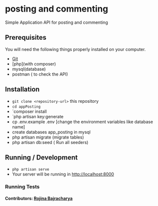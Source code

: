 #  posting and commenting 
Simple Application API for posting and commenting

## Prerequisites

You will need the following things properly installed on your computer.

* [Git](https://git-scm.com/)
* [php](with composer)
* mysql(database)
* postman ( to check the API)

## Installation

* `git clone <repository-url>` this repository
* `cd appPosting`
* `composer install
* `php artisan key:generate
* cp .env.example .env [change the environment variables like database name]
* create databases app_posting in mysql
* php artisan migrate (migrate tables) 
* php artisan db:seed ( Run all seeders)


## Running / Development

* `php artisan serve`
* Your server will be running in [http://localhost:8000](http://localhost:8000)

### Running Tests


#### Contributors: [Rojina Bajracharya](https://github.com/shrsujan)
